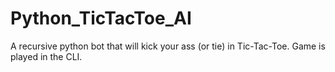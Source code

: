 # Python_TicTacToe_AI
A recursive python bot that will kick your ass (or tie) in Tic-Tac-Toe. Game is played in the CLI.
